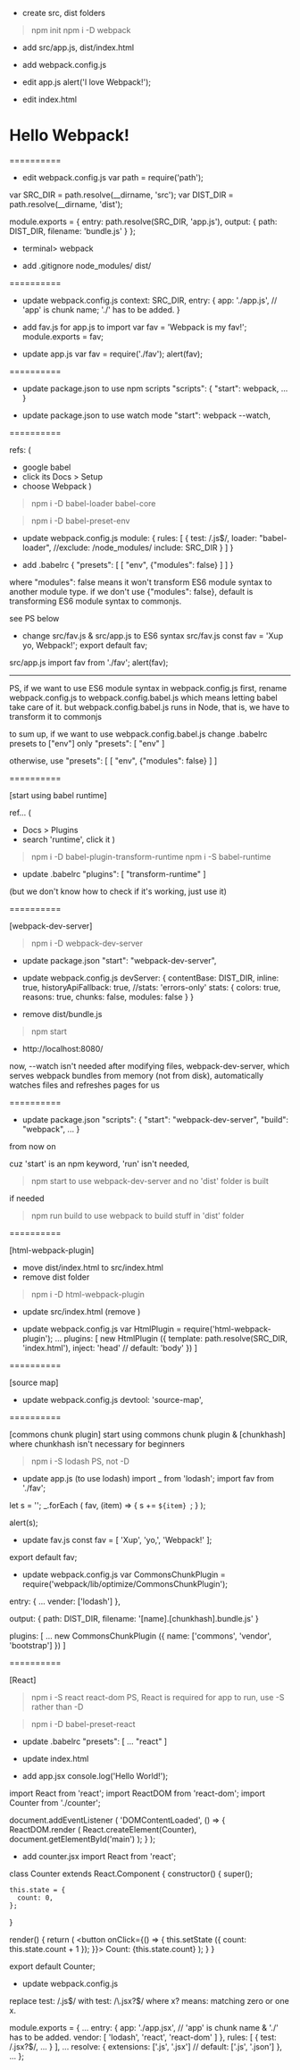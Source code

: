 - create src, dist folders
> npm init
> npm i -D webpack
- add src/app.js, dist/index.html
- add webpack.config.js

- edit app.js
alert('I love Webpack!');

- edit index.html
<!DOCTYPE html>
<html>
  <head>
    <title>Webpack Test</title>
  </head>
  <body>
    <h1>Hello Webpack!</h1>
    <script src='bundle.js'></script>
  </body>
</html>

==========

- edit webpack.config.js
var path = require('path');

var SRC_DIR  = path.resolve(__dirname, 'src');
var DIST_DIR = path.resolve(__dirname, 'dist');

module.exports = {
  entry: path.resolve(SRC_DIR, 'app.js'),
  output: {
    path: DIST_DIR,
    filename: 'bundle.js'
  }
};

- terminal> webpack

- add .gitignore
node_modules/
dist/

==========

- update webpack.config.js
context: SRC_DIR,
entry: {
  app: './app.js', // 'app' is chunk name; './' has to be added.
}

- add fav.js for app.js to import
var fav = 'Webpack is my fav!';
module.exports = fav;

- update app.js
var fav = require('./fav');
alert(fav);

==========

- update package.json to use npm scripts
"scripts": {
  "start": webpack,
  ...
}

- update package.json to use watch mode
"start": webpack --watch,

==========

refs: (
  - google babel
  - click its Docs > Setup
  - choose Webpack
)

> npm i -D babel-loader babel-core

> npm i -D babel-preset-env

- update webpack.config.js
module: {
  rules: [
    {
      test: /\.js$/,
      loader: "babel-loader",
      //exclude: /node_modules/
      include: SRC_DIR
    }
  ]
}

- add .babelrc
{
  "presets": [
    [
      "env",
      {"modules": false}
    ]
  ]
}

where "modules": false means it won't transform ES6 module syntax to another module type.
if we don't use {"modules": false}, default is transforming ES6 module syntax to commonjs.

see PS below

- change src/fav.js & src/app.js to ES6 syntax
src/fav.js
const fav = 'Xup yo, Webpack!';
export default fav;

src/app.js
import fav from './fav';
alert(fav);

----------

PS,
if we want to use ES6 module syntax in webpack.config.js
first, rename webpack.config.js to webpack.config.babel.js
which means letting babel take care of it.
but webpack.config.babel.js runs in Node, that is, we have to transform it to commonjs

to sum up,
if we want to use webpack.config.babel.js
change .babelrc presets to ["env"] only
"presets": [
  "env"
]

otherwise, use
"presets": [
  [
    "env",
    {"modules": false}
  ]
]

==========

[start using babel runtime]

ref... (
  - Docs > Plugins
  - search 'runtime', click it
)

> npm i -D babel-plugin-transform-runtime
> npm i -S babel-runtime

- update .babelrc
"plugins": [
  "transform-runtime"
]

(but we don't know how to check if it's working, just use it)

==========

[webpack-dev-server]

> npm i -D webpack-dev-server

- update package.json
"start": "webpack-dev-server",

- update webpack.config.js
devServer: {
  contentBase: DIST_DIR,
  inline: true,
  historyApiFallback: true,
  //stats: 'errors-only'
  stats: {
    colors:  true,
    reasons: true,
    chunks:  false,
    modules: false
  }
}

- remove dist/bundle.js
> npm start
- http://localhost:8080/

now,
--watch isn't needed
after modifying files,
webpack-dev-server, which serves webpack bundles from memory (not from disk), automatically watches files and refreshes pages for us

==========

- update package.json
"scripts": {
  "start": "webpack-dev-server",
  "build": "webpack",
  ...
}

from now on

cuz 'start' is an npm keyword, 'run' isn't needed,
> npm start
to use webpack-dev-server and no 'dist' folder is built

if needed
> npm run build
to use webpack to build stuff in 'dist' folder

==========

[html-webpack-plugin]

- move dist/index.html to src/index.html
- remove dist folder

> npm i -D html-webpack-plugin

- update src/index.html
(remove <script src='bundle.js'></script>)

- update webpack.config.js
var HtmlPlugin = require('html-webpack-plugin');
...
plugins: [
  new HtmlPlugin ({
    template: path.resolve(SRC_DIR, 'index.html'),
    inject: 'head' // default: 'body'
  })
]

==========

[source map]

- update webpack.config.js
devtool: 'source-map',

==========

[commons chunk plugin]
start using commons chunk plugin
& [chunkhash]
where chunkhash isn't necessary for beginners

> npm i -S lodash
PS, not -D

- update app.js (to use lodash)
import _ from 'lodash';
import fav from './fav';

let s = '';
_.forEach (
  fav,
  (item) => {
    s += `${item} `;
  }
);

alert(s);

- update fav.js
const fav = [
  'Xup',
  'yo,',
  'Webpack!'
];

export default fav;

- update webpack.config.js
var CommonsChunkPlugin = require('webpack/lib/optimize/CommonsChunkPlugin');

entry: {
  ...
  vender: ['lodash']
},

output: {
  path: DIST_DIR,
  filename: '[name].[chunkhash].bundle.js'
}

plugins: [
  ...
  new CommonsChunkPlugin ({
    name: ['commons', 'vendor', 'bootstrap']
  })
]

==========

[React]

> npm i -S react react-dom
PS, React is required for app to run, use -S rather than -D

> npm i -D babel-preset-react

- update .babelrc
"presets": [
  ...
  "react"
]

- update index.html
<div id='main'></div>

- add app.jsx
console.log('Hello World!');

import React    from 'react';
import ReactDOM from 'react-dom';
import Counter  from './counter';

document.addEventListener (
  'DOMContentLoaded',
  () => {
    ReactDOM.render (
      React.createElement(Counter),
      document.getElementById('main')
    );
  }
);

- add counter.jsx
import React from 'react';

class Counter extends React.Component {
  constructor() {
    super();

    this.state = {
      count: 0,
    };
  }

  render() {
    return (
      <button
        onClick={() => {
          this.setState ({
            count: this.state.count + 1
          });
        }}>
        Count: {this.state.count}
      </button>
    );
  }
}

export default Counter;

- update webpack.config.js

replace test: /\.js$/
with test: /\.jsx?$/
where x? means: matching zero or one x.

module.exports = {
  ...
  entry: {
    app: './app.jsx', // 'app' is chunk name & './' has to be added.
    vendor: [
      'lodash',
      'react', 'react-dom'
    ]
  },
  rules: [
    {
      test: /\.jsx?$/,
      ...
    }
  ],
  ...
  resolve: {
    extensions: ['.js', '.jsx'] // default: ['.js', '.json']
  },
  ...
};
